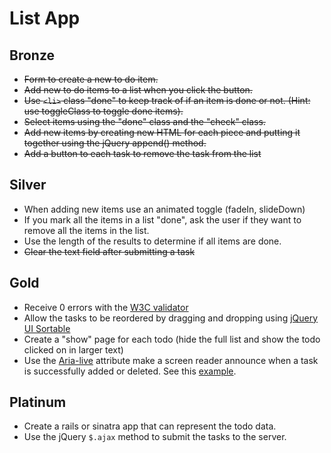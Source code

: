 # List App

Bronze
------
- ~~Form to create a new to do item.~~
- ~~Add new to do items to a list when you click the button.~~
- ~~Use `<li>` class "done" to keep track of if an item is done or not. (Hint: use toggleClass to toggle done items).~~
- ~~Select items using the "done" class and the "check" class.~~
- ~~Add new items by creating new HTML for each piece and putting it together using the jQuery append() method.~~
- ~~Add a button to each task to remove the task from the list~~

Silver
-------
- When adding new items use an animated toggle (fadeIn, slideDown)
- If you mark all the items in a list "done", ask the user if they want to remove all the items in the list.
- Use the length of the results to determine if all items are done.
- ~~Clear the text field after submitting a task~~

Gold
------
- Receive 0 errors with the [W3C validator](http://validator.w3.org/#validate_by_input)
- Allow the tasks to be reordered by dragging and dropping using [jQuery UI Sortable](http://jqueryui.com/sortable/)
- Create a "show" page for each todo (hide the full list and show the todo clicked on in larger text)
- Use the [Aria-live](https://developer.mozilla.org/en-US/docs/Web/Accessibility/ARIA/ARIA_Live_Regions) attribute make a screen reader announce when a task is successfully added or deleted. See this [example](http://test.cita.illinois.edu/aria/live/live3.php).

Platinum
--------
- Create a rails or sinatra app that can represent the todo data.
- Use the jQuery `$.ajax` method to submit the tasks to the server.

